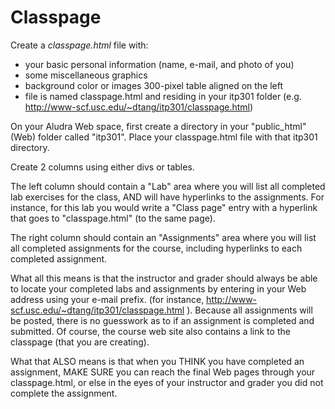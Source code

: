 Classpage
=========

Create a _classpage.html_ file with:

* your basic personal information (name, e-mail, and photo of you)
* some miscellaneous graphics
* background color or images
300-pixel table aligned on the left
* file is named classpage.html and residing in your itp301 folder (e.g. http://www-scf.usc.edu/~dtang/itp301/classpage.html)

On your Aludra Web space, first create a directory in your "public_html" (Web) folder called "itp301". Place your classpage.html file with that itp301 directory.

Create 2 columns using either divs or tables.

The left column should contain a "Lab" area where you will list all completed lab exercises for the class, AND will have hyperlinks to the assignments. For instance, for this lab you would write a "Class page" entry with a hyperlink that goes to "classpage.html" (to the same page). 

The right column should contain an "Assignments" area where you will list all completed assignments for the course, including hyperlinks to each completed assignment. 

What all this means is that the instructor and grader should always be able to locate your completed labs and assignments by entering in your Web address using your e-mail prefix. (for instance, http://www-scf.usc.edu/~dtang/itp301/classpage.html ). Because all assignments will be posted, there is no guesswork as to if an assignment is completed and submitted. Of course, the course web site also contains a link to the classpage (that you are creating).

What that ALSO means is that when you THINK you have completed an assignment, MAKE SURE you can reach the final Web pages through your classpage.html, or else in the eyes of your instructor and grader you did not complete the assignment. 